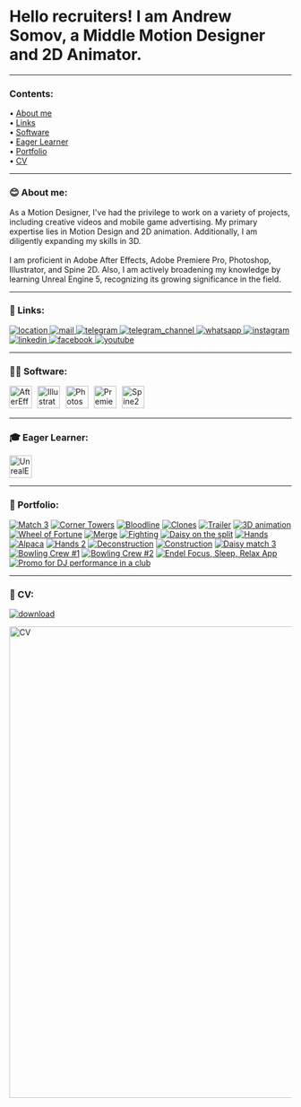 # Hello recruiters! I am Andrew Somov, a Middle Motion Designer and 2D Animator.

---

### Contents:
<p>&#x2022; <a href="#-about-me">About me</a>
<br />&#x2022; <a href="#-links">Links</a>
<br />&#x2022; <a href="#-software">Software</a>
<br />&#x2022; <a href="#-eager-learner">Eager Learner</a>
<br />&#x2022; <a href="#-portfolio">Portfolio</a>
<br />&#x2022; <a href="#-cv">CV</a></p>

---

### 😊 About me:

As a Motion Designer, I've had the privilege to work on a variety of projects, including creative videos and mobile game advertising. My primary expertise lies in Motion Design and 2D animation. Additionally, I am diligently expanding my skills in 3D. <br /><br />I am proficient in Adobe After Effects, Adobe Premiere Pro, Photoshop, Illustrator, and Spine 2D. Also, I am actively broadening my knowledge by learning Unreal Engine 5, recognizing its growing significance in the field.


---

### 🤝 Links:

<a href="https://www.google.com/maps/place/41.639427,%2041.628303/@41.639427,41.628303">
  <img src="images/point.webp" alt="location" />
</a>
<a href="mailto:motion.designer@thesomov.com">
  <img src="images/email.webp" alt="mail" />
</a>
<a href="https://t.me/thesomov">
  <img src="images/telegram.webp" alt="telegram" />
</a>
<a href="https://t.me/thesomov_channel">
  <img src="images/telegram_plus.webp" alt="telegram_channel" />
</a>
<a href="https://wa.me/995511147883">
  <img src="images/whatsapp.webp" alt="whatsapp" />
</a>
<a href="https://www.instagram.com/thesomov.video/">
  <img src="images/instagram.webp" alt="instagram" />
</a>
<a href="https://www.linkedin.com/in/andrew-somov/">
  <img src="images/linkedin.webp" alt="linkedin" />
</a>
<a href="https://www.facebook.com/thesomov">
  <img src="images/facebook.webp" alt="facebook" />
</a>
<a href="https://www.youtube.com/@thesomov">
  <img src="images/youtube.webp" alt="youtube" />
</a>

---

### 👨‍💻 Software:

<a href="https://www.adobe.com/products/aftereffects.html"><img src="https://i123.fastpic.org/big/2024/0212/5c/56fc7fc85bd65fa2d302b6767cbe645c.png" width="40" height="40" alt="AfterEffects" /></a>⠀<a href="https://www.adobe.com/products/illustrator.html"><img src="https://i123.fastpic.org/big/2024/0212/f0/73177b67e1a95de3c3ba94f53fc0f0f0.png" width="40" height="40" alt="Illustrator" /></a>⠀<a href="https://www.adobe.com/products/photoshop.html"><img src="https://i123.fastpic.org/big/2024/0212/20/3adb4f2d1d0e178fbb1493f717280d20.png" width="40" height="40" alt="Photoshop" /></a>⠀<a href="https://www.adobe.com/products/premiere.html"><img src="https://i123.fastpic.org/big/2024/0212/1b/35ff5f3817f24c56078beb390e55cd1b.png" width="40" height="40" alt="PremierePro" /></a>⠀<a href="https://esotericsoftware.com/"><img src="https://i123.fastpic.org/big/2024/0212/f9/9d3bd999a96fc0796af00f056a30b0f9.png" width="40" height="40" alt="Spine2D" /></a>


---

### 🎓 Eager Learner:
<a href="https://www.unrealengine.com/en-US"><img src="https://i123.fastpic.org/big/2024/0212/7c/aea52e38092830c745095ca21339d17c.png" width="40" height="40" alt="UnrealEngine" /></a>

---

### 💼 Portfolio:

[![Match 3](images/Match%203.webp)](https://youtu.be/ay-AtQLMpvo "Match 3")
[![Corner Towers](images/Corner%20Towers.webp)](https://youtu.be/2WUajUQkWiA "Corner Towers")
[![Bloodline](images/Bloodline.webp)](https://youtu.be/WJjGnfpONxg "Bloodline")
[![Clones](images/Clones.webp)](https://youtu.be/skTfyHF4Er8 "Clones")
[![Trailer](images/Trailer.webp)](https://youtu.be/r4Sjhsnp15o "Trailer")
[![3D animation](images/3d%20animation.webp)](https://youtu.be/biKGZTnyjSs "3D animation")
[![Wheel of Fortune](images/Wheel%20of%20Fortune.webp)](https://youtu.be/_DYcJW5NS2A "Wheel of Fortune")
[![Merge](images/Merge.webp)](https://youtu.be/uiUTVDNpzCE "Merge")
[![Fighting](images/Fighting.webp)](https://youtu.be/SJm63-7RaC4 "Fighting")
[![Daisy on the split](images/Daisy%20on%20the%20split.webp)](https://youtu.be/4PouzDkoX-U "Daisy on the split")
[![Hands](images/Hands.webp)](https://youtu.be/0_rXgeDBha4 "Hands")
[![Alpaca](images/Alpaca.webp)](https://youtu.be/QMftMcUcRZo "Alpaca")
[![Hands 2](images/Hands%202.webp)](https://youtu.be/rRDlM0RIsyQ "Hands 2")
[![Deconstruction](images/Deconstruction.webp)](https://youtu.be/YpW2012_VsM "Deconstruction")
[![Construction](images/Construction.webp)](https://youtu.be/Xq2jSq194p0 "Construction")
[![Daisy match 3](images/Daisy%20match%203.webp)](https://youtu.be/t-cOBVSqVOU "Daisy match 3")
[![Bowling Crew #1](images/BowlingCrew1.webp)](https://youtu.be/Mz5we9EB8x4 "Bowling Crew #1")
[![Bowling Crew #2](images/BowlingCrew2.webp)](https://youtu.be/wt1idiICEjI "Bowling Crew #2")
[![Endel Focus, Sleep, Relax App](images/Endel%20Focus,%20Sleep,%20Relax%20App.webp)](https://youtu.be/zhDHqAe-bak "Endel Focus, Sleep, Relax App")
[![Promo for DJ performance in a club](images/Promo%20for%20DJ%20performance%20in%20a%20club.webp)](https://youtu.be/514iu4GWyHw "Promo for DJ performance in a club")

---

### 👔 CV:
<a href="https://andrewsomov.github.io/AndrewSomov/Andrew_Somov_Motion_designer_resume-en.pdf">
  <img src="images/download.png" alt="download" />
</a>

<a href="https://thesomov.com/cv"><img src="images/Andrew_Somov_Motion_designer_resume-en.png" width="595" height="841" alt="CV" /></a>
